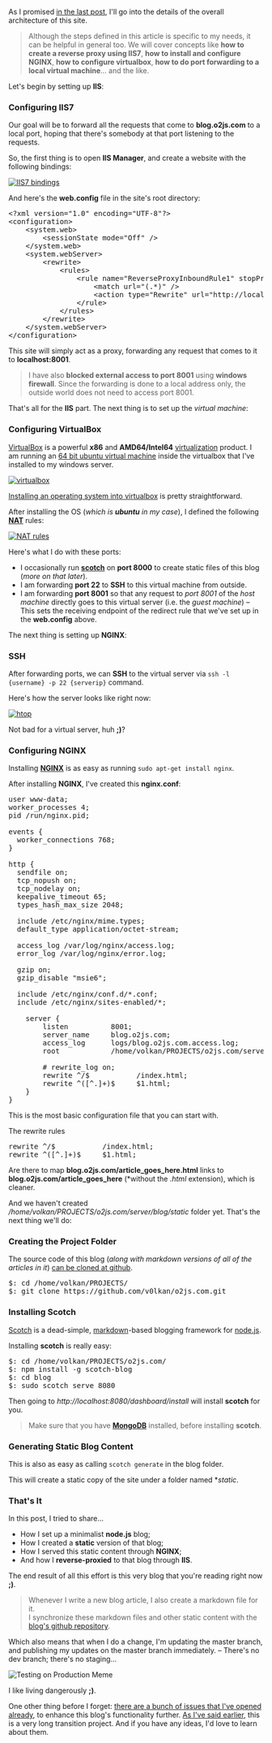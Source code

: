 As I promised [in the last post][newblog], I'll go into the details of the overall architecture of this site.

> Although the steps defined in this article is specific to my needs, it can be helpful in general too. We will cover concepts like **how to create a reverse proxy using IIS7**, **how to install and configure NGINX**, **how to configure virtualbox**, **how to do port forwarding to a local virtual machine**… and the like.

Let's begin by setting up **IIS**:

[newblog]: http://blog.o2js.com/hello-node-js-blogging-world

### Configuring IIS7

Our goal will be to forward all the requests that come to **blog.o2js.com** to a local port, hoping that there's somebody at that port listening to the requests.

So, the first thing is to open **IIS Manager**, and create a website with the following bindings:

[![IIS7 bindings][bindings]][bindingslarge]

And here's the **web.config** file in the site's root directory:

<pre>
&lt;?xml version="1.0" encoding="UTF-8"?>
&lt;configuration>
    &lt;system.web>
        &lt;sessionState mode="Off" />
    &lt;/system.web>
    &lt;system.webServer>
        &lt;rewrite>
            &lt;rules>
                &lt;rule name="ReverseProxyInboundRule1" stopProcessing="true">
                    &lt;match url="(.*)" />
                    &lt;action type="Rewrite" url="http://localhost:8001/{R:1}" />
                &lt;/rule>
            &lt;/rules>
        &lt;/rewrite>
    &lt;/system.webServer>
&lt;/configuration>
</pre>

This site will simply act as a proxy, forwarding any request that comes to it to **localhost:8001**.

> I have also **blocked external access to port 8001** using **windows firewall**. Since the forwarding is done to a local address only, the outside world does not need to access port 8001.

That's all for the **IIS** part. The next thing is to set up the *virtual machine*:

[bindings]:       http://blog.o2js.com/assets/bindings.png
[bindingslarge]:  http://blog.o2js.com/assets/bindings_large.png

### Configuring VirtualBox

[VirtualBox][virtualbox] is a powerful **x86** and **AMD64/Intel64** [virtualization][virt] product. I am running an [64 bit ubuntu virtual machine][ubuntu] inside the virtualbox that I've installed to my windows server.

[![virtualbox][virtualbox-screen]][virtualbox-large]

[Installing an operating system into virtualbox][howtoinstall] is pretty straightforward.

After installing the OS (*which is **ubuntu** in my case*), I defined the following **[NAT][nat-define]** rules:

[![NAT rules][nat]][nat-large]

Here's what I do with these ports:

* I occasionally run **[scotch][scotch]** on **port 8000** to create static files of this blog (*more on that later*).
* I am forwarding **port 22** to **SSH** to this virtual machine from outside.
* I am forwarding **port 8001** so that any request to *port 8001* of the *host machine* directly goes to this virtual server (i.e. the *guest machine*) – This sets the receiving endpoint of the redirect rule that we've set up in the **web.config** above.

The next thing is setting up **NGINX**:


[virtualbox]:        https://www.virtualbox.org/
[virt]:              http://en.wikipedia.org/wiki/Virtualization
[ubuntu]:            http://www.ubuntu.com/desktop
[virtualbox-screen]: http://blog.o2js.com/assets/virtualbox.png
[virtualbox-large]:  http://blog.o2js.com/assets/virtualbox_large.png
[howtoinstall]:      http://www.wikihow.com/Install-Ubuntu-on-VirtualBox
[nat]:               http://blog.o2js.com/assets/nat.png
[nat-large]:         http://blog.o2js.com/assets/nat_large.png
[nat-define]:        https://en.wikipedia.org/wiki/Network_address_translation
[scotch]:            https://github.com/techwraith/scotch

### SSH

After forwarding ports, we can **SSH** to the virtual server via `ssh -l {username} -p 22 {serverip}` command.

Here's how the server looks like right now:

[![htop][server]][server-large]

Not bad for a virtual server, huh **;)**?

### Configuring NGINX

Installing **[NGINX][nginx]** is as easy as running `sudo apt-get install nginx`.

After installing **NGINX**, I've created this **nginx.conf**:

<pre>
user www-data;
worker_processes 4;
pid /run/nginx.pid;

events {
  worker_connections 768;
}

http {
  sendfile on;
  tcp_nopush on;
  tcp_nodelay on;
  keepalive_timeout 65;
  types_hash_max_size 2048;

  include /etc/nginx/mime.types;
  default_type application/octet-stream;

  access_log /var/log/nginx/access.log;
  error_log /var/log/nginx/error.log;

  gzip on;
  gzip_disable "msie6";

  include /etc/nginx/conf.d/*.conf;
  include /etc/nginx/sites-enabled/*;

    server {
        listen          8001;
        server_name     blog.o2js.com;
        access_log      logs/blog.o2js.com.access.log;
        root            /home/volkan/PROJECTS/o2js.com/server/blog/static;

        # rewrite_log on;
        rewrite ^/$           /index.html;
        rewrite ^([^.]+)$     $1.html;
    }
}
</pre>

This is the most basic configuration file that you can start with.

The rewrite rules

<pre>
rewrite ^/$           /index.html;
rewrite ^([^.]+)$     $1.html;
</pre>

Are there to map **blog.o2js.com/article_goes_here.html** links to **blog.o2js.com/article_goes_here** (*without the *.html* extension), which is cleaner.

And we haven't created */home/volkan/PROJECTS/o2js.com/server/blog/static* folder yet. That's the next thing we'll do:

[server]:       http://blog.o2js.com/assets/server.png
[server-large]: http://blog.o2js.com/assets/server_large.png
[nginx]:        http://nginx.org

### Creating the Project Folder

The source code of this blog (*along with markdown versions of all of the articles in it*) [can be cloned at github][o2bloggit].

<pre>
$: cd /home/volkan/PROJECTS/
$: git clone https://github.com/v0lkan/o2js.com.git
</pre>

### Installing Scotch

[Scotch][scotch] is a dead-simple, [markdown][markdown]-based blogging framework for [node.js][nodejs].

Installing **scotch** is really easy:

<pre>
$: cd /home/volkan/PROJECTS/o2js.com/
$: npm install -g scotch-blog
$: cd blog
$: sudo scotch serve 8080
</pre>

Then going to *http://localhost:8080/dashboard/install* will install **scotch** for you.

> Make sure that you have **[MongoDB][mongo]** installed, before installing **scotch**.

[o2bloggit]: https://github.com/v0lkan/o2js.com
[markdown]:  http://daringfireball.net/projects/markdown/
[nodejs]:    http://nodejs.org/
[mongo]:     http://www.mongodb.org/

### Generating Static Blog Content

This is also as easy as calling `scotch generate` in the blog folder.

This will create a static copy of the site under a folder named **static*.

### That's It

In this post, I tried to share&hellip;

* How I set up a minimalist **node.js** blog;
* How I created a **static** version of that blog;
* How I served this static content through **NGINX**;
* And how I **reverse-proxied** to that blog through **IIS**.

The end result of all this effort is this very blog that you're reading right now **;)**.

> Whenever I write a new blog article, I also create a markdown file for it.<br>
> I synchronize these markdown files and other static content with the [blog's github repository][o2jscomgit].

Which also means that when I do a change, I'm updating the master branch, and publishing my updates on the master branch immediately.
&ndash; There's no dev branch; there's no staging&hellip;

![Testing on Production Meme][prod]

I like living dangerously **;)**.

One other thing before I forget: [there are a bunch of issues that I've opened already][issues], to enhance this blog's functionality further. [As I've said earlier][earlier], this is a very long transition project. And if you have any ideas, I'd love to learn about them.

[o2jscomgit]: https://github.com/v0lkan/o2js.com
[prod]:       http://blog.o2js.com/assets/prod.png
[earlier]:    http://blog.o2js.com/hello-node-js-blogging-world
[issues]:     https://github.com/v0lkan/o2js.com/issues
